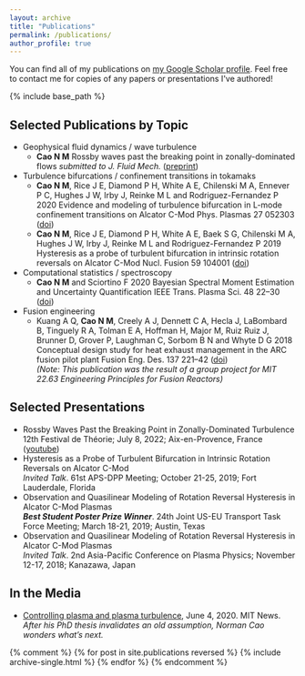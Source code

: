 ```yaml
---
layout: archive
title: "Publications"
permalink: /publications/
author_profile: true
---
```


You can find all of my publications on <a href="https://scholar.google.com/citations?user=WQRmB8MAAAAJ">my Google Scholar profile</a>. Feel free to contact me for copies of any papers or presentations I've authored!

{% include base_path %}

## Selected Publications by Topic
* Geophysical fluid dynamics / wave turbulence
  * __Cao N M__ Rossby waves past the breaking point in zonally-dominated flows _submitted to J. Fluid Mech._ ([preprint](https://cims.nyu.edu/~nc1472/nmcao_rossbywaves_jfm_08.10.22.pdf))
* Turbulence bifurcations / confinement transitions in tokamaks
  * __Cao N M__, Rice J E, Diamond P H, White A E, Chilenski M A, Ennever P C, Hughes J W, Irby J, Reinke M L and Rodriguez-Fernandez P 2020 Evidence and modeling of turbulence bifurcation in L-mode confinement transitions on Alcator C-Mod Phys. Plasmas 27 052303 ([doi](https://doi.org/10.1063/1.5144444))
  * __Cao N M__, Rice J E, Diamond P H, White A E, Baek S G, Chilenski M A, Hughes J W, Irby J, Reinke M L and Rodriguez-Fernandez P 2019 Hysteresis as a probe of turbulent bifurcation in intrinsic rotation reversals on Alcator C-Mod Nucl. Fusion 59 104001 ([doi](https://doi.org/10.1088/1741-4326/ab3b38))
* Computational statistics / spectroscopy
  * __Cao N M__ and Sciortino F 2020 Bayesian Spectral Moment Estimation and Uncertainty Quantification IEEE Trans. Plasma Sci. 48 22–30 ([doi](https://doi.org/10.1109/TPS.2019.2946952))
* Fusion engineering
  * Kuang A Q, __Cao N M__, Creely A J, Dennett C A, Hecla J, LaBombard B, Tinguely R A, Tolman E A, Hoffman H, Major M, Ruiz Ruiz J, Brunner D, Grover P, Laughman C, Sorbom B N and Whyte D G 2018 Conceptual design study for heat exhaust management in the ARC fusion pilot plant Fusion Eng. Des. 137 221–42 ([doi](https://doi.org/10.1016/j.fusengdes.2018.09.007)) \
 _(Note: This publication was the result of a group project for MIT 22.63 Engineering Principles for Fusion Reactors)_

## Selected Presentations
* Rossby Waves Past the Breaking Point in Zonally-Dominated Turbulence \
12th Festival de Théorie; July 8, 2022; Aix-en-Provence, France ([youtube](https://www.youtube.com/watch?v=dZbMWlpAm0E))
* Hysteresis as a Probe of Turbulent Bifurcation in Intrinsic Rotation Reversals on Alcator C-Mod \
_Invited Talk_. 61st APS-DPP Meeting; October 21-25, 2019; Fort Lauderdale, Florida
* Observation and Quasilinear Modeling of Rotation Reversal Hysteresis in Alcator C-Mod Plasmas \
___Best Student Poster Prize Winner___. 24th Joint US-EU Transport Task Force Meeting; March 18-21, 2019; Austin, Texas
* Observation and Quasilinear Modeling of Rotation Reversal Hysteresis in Alcator C-Mod Plasmas \
_Invited Talk_. 2nd Asia-Pacific Conference on Plasma Physics; November 12-17, 2018; Kanazawa, Japan


## In the Media
* [Controlling plasma and plasma turbulence](https://news.mit.edu/2020/norman-cao-addressing-challenges-controlling-plasma-and-plasma-turbulence-0604), June 4, 2020. MIT News. \
_After his PhD thesis invalidates an old assumption, Norman Cao wonders what’s next._

{% comment %} 
{% for post in site.publications reversed %}
  {% include archive-single.html %}
{% endfor %}
{% endcomment %}